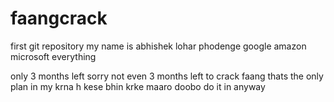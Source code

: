 # faangcrack
first git repository
my name is abhishek lohar
phodenge google amazon microsoft everything

only 3 months left sorry not even 3 months left to crack faang thats the only plan in my krna h kese bhin krke maaro doobo do it in anyway